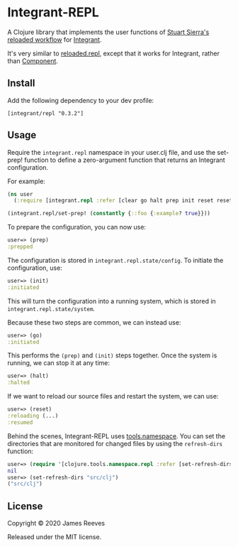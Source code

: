 # Integrant-REPL

A Clojure library that implements the user functions of [Stuart Sierra's
reloaded workflow](https://cognitect.com/blog/2013/06/04/clojure-workflow-reloaded) for [Integrant][].

It's very similar to [reloaded.repl][], except that it works for
Integrant, rather than [Component][].

[integrant]: https://github.com/weavejester/integrant
[reloaded.repl]: https://github.com/weavejester/reloaded.repl
[component]: https://github.com/stuartsierra/component

## Install

Add the following dependency to your dev profile:

    [integrant/repl "0.3.2"]

## Usage

Require the `integrant.repl` namespace in your user.clj file, and use
the set-prep! function to define a zero-argument function that returns
an Integrant configuration.

For example:

```clojure
(ns user
  (:require [integrant.repl :refer [clear go halt prep init reset reset-all]]))

(integrant.repl/set-prep! (constantly {::foo {:example? true}}))
```

To prepare the configuration, you can now use:

```clojure
user=> (prep)
:prepped
```

The configuration is stored in `integrant.repl.state/config`. To
initiate the configuration, use:

```clojure
user=> (init)
:initiated
```

This will turn the configuration into a running system, which is
stored in `integrant.repl.state/system`.

Because these two steps are common, we can instead use:

```clojure
user=> (go)
:initiated
```

This performs the `(prep)` and `(init)` steps together. Once the
system is running, we can stop it at any time:

```clojure
user=> (halt)
:halted
```

If we want to reload our source files and restart the system, we can
use:

```clojure
user=> (reset)
:reloading (...)
:resumed
```

Behind the scenes, Integrant-REPL uses [tools.namespace][]. You can
set the directories that are monitored for changed files by using the
`refresh-dirs` function:

```clojure
user=> (require '[clojure.tools.namespace.repl :refer [set-refresh-dirs]])
nil
user=> (set-refresh-dirs "src/clj")
("src/clj")
```

[tools.namespace]: https://github.com/clojure/tools.namespace/


## License

Copyright © 2020 James Reeves

Released under the MIT license.
